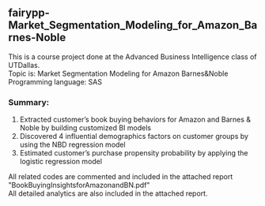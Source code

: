 ## fairypp-Market_Segmentation_Modeling_for_Amazon_Barnes-Noble

This is a course project done at the Advanced Business Intelligence class of UTDallas.  
Topic is: Market Segmentation Modeling for Amazon Barnes&Noble  
Programming language: SAS  

### Summary:

1. Extracted customer’s book buying behaviors for Amazon and Barnes &amp; Noble by building customized BI models 
2. Discovered 4 influential demographics factors on customer groups by using the NBD regression model 
3. Estimated customer’s purchase propensity probability by applying the logistic regression model 

All related codes are commented and included in the attached report "BookBuyingInsightsforAmazonandBN.pdf"    
All detailed analytics are also included in the attached report.  
